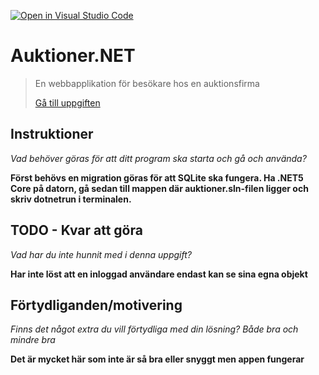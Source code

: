 [![Open in Visual Studio Code](https://classroom.github.com/assets/open-in-vscode-f059dc9a6f8d3a56e377f745f24479a46679e63a5d9fe6f495e02850cd0d8118.svg)](https://classroom.github.com/online_ide?assignment_repo_id=6631537&assignment_repo_type=AssignmentRepo)
# Auktioner.NET

>En webbapplikation för besökare hos en auktionsfirma
>
>[Gå till uppgiften](https://ju.instructure.com/courses/5943/assignments/24067)

## Instruktioner

*Vad behöver göras för att ditt program ska starta och gå och använda?*

**Först behövs en migration göras för att SQLite ska fungera. Ha .NET5 Core på datorn, gå sedan till mappen där auktioner.sln-filen ligger och skriv dotnetrun i terminalen.**

## TODO - Kvar att göra

*Vad har du inte hunnit med i denna uppgift?*

**Har inte löst att en inloggad användare endast kan se sina egna objekt**

## Förtydliganden/motivering

*Finns det något extra du vill förtydliga med din lösning? Både bra och mindre bra*

**Det är mycket här som inte är så bra eller snyggt men appen fungerar**